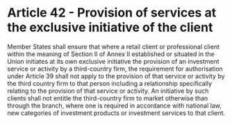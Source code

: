 # Article 42 - Provision of services at the exclusive initiative of the client


Member States shall ensure that where a retail client or professional client within the meaning of Section II of Annex II established or situated in the Union initiates at its own exclusive initiative the provision of an investment service or activity by a third-country firm, the requirement for authorisation under Article 39 shall not apply to the provision of that service or activity by the third country firm to that person including a relationship specifically relating to the provision of that service or activity. An initiative by such clients shall not entitle the third-country firm to market otherwise than through the branch, where one is required in accordance with national law, new categories of investment products or investment services to that client.
